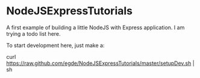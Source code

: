 NodeJSExpressTutorials
======================

A first example of building a little NodeJS with Express application. I am trying a todo list here.

To start development here, just make a:

curl https://raw.github.com/egde/NodeJSExpressTutorials/master/setupDev.sh | sh